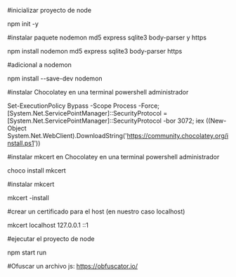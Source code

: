 #inicializar proyecto de node


npm init -y 


#instalar paquete nodemon md5 express sqlite3 body-parser y https


npm install nodemon md5 express sqlite3 body-parser https

#adicional a nodemon


npm install --save-dev nodemon


#instalar Chocolatey en una terminal powershell administrador


Set-ExecutionPolicy Bypass -Scope Process -Force; [System.Net.ServicePointManager]::SecurityProtocol = [System.Net.ServicePointManager]::SecurityProtocol -bor 3072; iex ((New-Object System.Net.WebClient).DownloadString('https://community.chocolatey.org/install.ps1'))

#instalar mkcert en Chocolatey en una terminal powershell administrador


choco install mkcert

#instalar mkcert


mkcert -install 

#crear un certificado para el host (en nuestro caso localhost)


mkcert localhost 127.0.0.1 ::1

#ejecutar el proyecto de node


npm start run

#Ofuscar un archivo js:
https://obfuscator.io/
